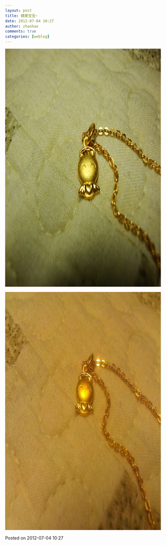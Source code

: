 ```yaml
---
layout: post
title: 健康宝宝~
date: 2012-07-04 10:27
author: zhaohao
comments: true
categories: [weblog]
---
```

<a href="/Resource/DSC06096-702249.jpg"><img src="/Resource/DSC06096-702249.jpg" alt="DSC06096-702249" width="1024" height="768" class="alignnone size-full wp-image-756" /></a>

<a href="/Resource/TWP_000030-703760.jpg"><img src="/Resource/TWP_000030-703760.jpg" alt="TWP_000030-703760" width="1024" height="768" class="alignnone size-full wp-image-757" /></a>

Posted on 2012-07-04 10:27
